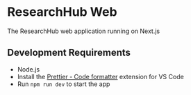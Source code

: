 # ResearchHub Web

The ResearchHub web application running on Next.js

## Development Requirements

- Node.js
- Install the [Prettier - Code formatter](https://marketplace.visualstudio.com/items?itemName=esbenp.prettier-vscode) extension for VS Code
- Run `npm run dev` to start the app
